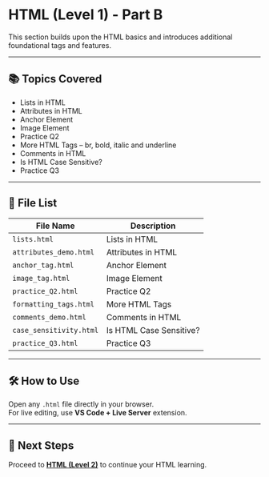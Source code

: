 # HTML (Level 1) - Part B

This section builds upon the HTML basics and introduces additional foundational tags and features.

---

## 📚 Topics Covered

- Lists in HTML  
- Attributes in HTML  
- Anchor Element  
- Image Element  
- Practice Q2  
- More HTML Tags – br, bold, italic and underline  
- Comments in HTML  
- Is HTML Case Sensitive?  
- Practice Q3  

---

## 📂 File List

| File Name              | Description                     |
|------------------------|---------------------------------|
| `lists.html`           | Lists in HTML                   |
| `attributes_demo.html` | Attributes in HTML              |
| `anchor_tag.html`      | Anchor Element                  |
| `image_tag.html`       | Image Element                   |
| `practice_Q2.html`     | Practice Q2                     |
| `formatting_tags.html` | More HTML Tags                  |
| `comments_demo.html`   | Comments in HTML                |
| `case_sensitivity.html`| Is HTML Case Sensitive?         |
| `practice_Q3.html`     | Practice Q3                     |

---

## 🛠️ How to Use

Open any `.html` file directly in your browser.  
For live editing, use **VS Code + Live Server** extension.

---

## 🔗 Next Steps

Proceed to **[HTML (Level 2)](../HTML%20%28%20Level%202%20%29)** to continue your HTML learning.
